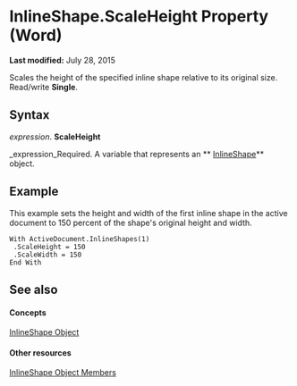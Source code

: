 
# InlineShape.ScaleHeight Property (Word)

 **Last modified:** July 28, 2015

Scales the height of the specified inline shape relative to its original size. Read/write  **Single**.

## Syntax

 _expression_. **ScaleHeight**

 _expression_Required. A variable that represents an  ** [InlineShape](a8fd110a-4aa7-c4b9-1559-32022787d955.md)** object.


## Example

This example sets the height and width of the first inline shape in the active document to 150 percent of the shape's original height and width.


```
With ActiveDocument.InlineShapes(1) 
 .ScaleHeight = 150 
 .ScaleWidth = 150 
End With
```


## See also


#### Concepts


 [InlineShape Object](a8fd110a-4aa7-c4b9-1559-32022787d955.md)
#### Other resources


 [InlineShape Object Members](f9de7adf-d761-3824-ba2e-c58c26de3d82.md)
